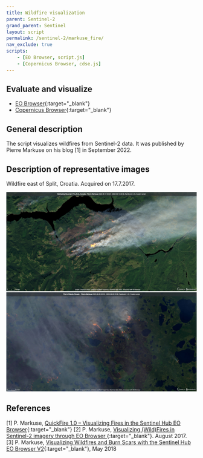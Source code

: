 ```yaml
---
title: Wildfire visualization
parent: Sentinel-2
grand_parent: Sentinel
layout: script
permalink: /sentinel-2/markuse_fire/
nav_exclude: true
scripts:
    - [EO Browser, script.js]
    - [Copernicus Browser, cdse.js]
---
```



## Evaluate and visualize

 - [EO Browser](https://sentinelshare.page.link/RjcV){:target="_blank"}
 - [Copernicus Browser](https://link.dataspace.copernicus.eu/vbd){:target="_blank"}

## General description
The script visualizes wildfires from Sentinel-2 data. It was published by Pierre Markuse on his blog [1] in September 2022.

## Description of representative images

Wildfire east of Split, Croatia. Acquired on 17.7.2017.

![Battleship Fire, Canada.](fig/2022-09-10-Battleship_Mountan_Fire.png)  
![Fires in Sibiria, Russia.](fig/2020-06-28-Sibiria_fires.jpg)

## References
[1] P. Markuse, [QuickFire 1.0 – Visualizing Fires in the Sentinel Hub EO Browser](https://pierre-markuse.net/2022/09/21/quickfire-1-0-visualizing-fires-in-the-sentinel-hub-eo-browser/){:target="_blank"}
[2] P. Markuse, [Visualizing (Wild)Fires in Sentinel-2 imagery through EO Browser
](https://pierre-markuse.net/2017/08/07/visualizing-wildfires-sentinel-2-imagery-eo-browser/){:target="_blank"}. August 2017.  
[3] P. Markuse, [Visualizing Wildfires and Burn Scars with the Sentinel Hub EO Browser V2](https://github.com/sentinel-hub/custom-scripts/blob/master/sentinel-2/markuse_fire/script.js){:target="_blank"}, May 2018
